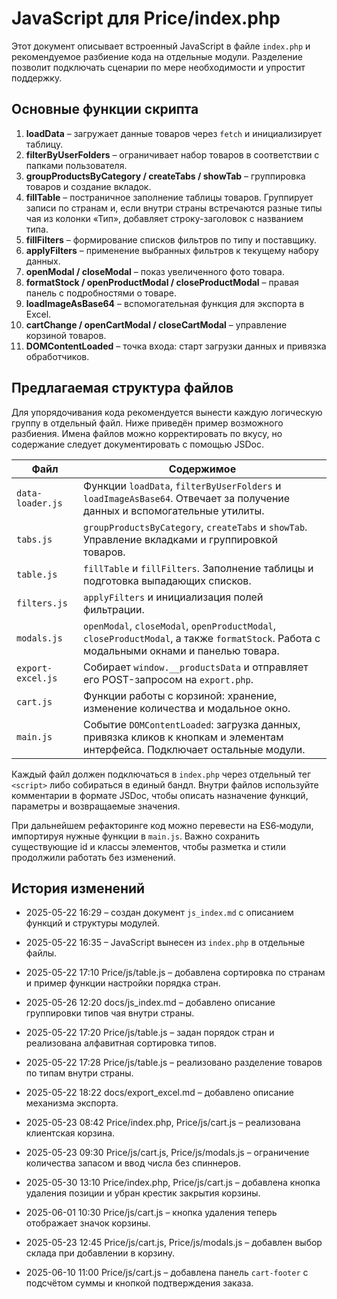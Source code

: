 # JavaScript для Price/index.php

Этот документ описывает встроенный JavaScript в файле `index.php` и рекомендуемое разбиение кода на отдельные модули. Разделение позволит подключать сценарии по мере необходимости и упростит поддержку.

## Основные функции скрипта

1. **loadData** – загружает данные товаров через `fetch` и инициализирует таблицу.
2. **filterByUserFolders** – ограничивает набор товаров в соответствии с папками пользователя.
3. **groupProductsByCategory / createTabs / showTab** – группировка товаров и создание вкладок.
4. **fillTable** – постраничное заполнение таблицы товаров. Группирует записи по странам и, если внутри страны встречаются разные типы чая из колонки «Тип», добавляет строку-заголовок с названием типа.
5. **fillFilters** – формирование списков фильтров по типу и поставщику.
6. **applyFilters** – применение выбранных фильтров к текущему набору данных.
7. **openModal / closeModal** – показ увеличенного фото товара.
8. **formatStock / openProductModal / closeProductModal** – правая панель с подробностями о товаре.
9. **loadImageAsBase64** – вспомогательная функция для экспорта в Excel.
10. **cartChange / openCartModal / closeCartModal** – управление корзиной товаров.
11. **DOMContentLoaded** – точка входа: старт загрузки данных и привязка обработчиков.

## Предлагаемая структура файлов

Для упорядочивания кода рекомендуется вынести каждую логическую группу в отдельный файл. Ниже приведён пример возможного разбиения. Имена файлов можно корректировать по вкусу, но содержание следует документировать с помощью JSDoc.

| Файл | Содержимое |
|------|------------|
|`data-loader.js`|Функции `loadData`, `filterByUserFolders` и `loadImageAsBase64`. Отвечает за получение данных и вспомогательные утилиты.|
|`tabs.js`|`groupProductsByCategory`, `createTabs` и `showTab`. Управление вкладками и группировкой товаров.|
|`table.js`|`fillTable` и `fillFilters`. Заполнение таблицы и подготовка выпадающих списков.|
|`filters.js`|`applyFilters` и инициализация полей фильтрации.|
|`modals.js`|`openModal`, `closeModal`, `openProductModal`, `closeProductModal`, а также `formatStock`. Работа с модальными окнами и панелью товара.|
|`export-excel.js`|Собирает `window.__productsData` и отправляет его POST-запросом на `export.php`.|
|`cart.js`|Функции работы с корзиной: хранение, изменение количества и модальное окно.|
|`main.js`|Событие `DOMContentLoaded`: загрузка данных, привязка кликов к кнопкам и элементам интерфейса. Подключает остальные модули.|

Каждый файл должен подключаться в `index.php` через отдельный тег `<script>` либо собираться в единый бандл. Внутри файлов используйте комментарии в формате JSDoc, чтобы описать назначение функций, параметры и возвращаемые значения.

При дальнейшем рефакторинге код можно перевести на ES6‑модули, импортируя нужные функции в `main.js`. Важно сохранить существующие id и классы элементов, чтобы разметка и стили продолжили работать без изменений.

## История изменений

- 2025-05-22 16:29 – создан документ `js_index.md` с описанием функций и структуры модулей.
- 2025-05-22 16:35 – JavaScript вынесен из `index.php` в отдельные файлы.

- 2025-05-22 17:10 Price/js/table.js – добавлена сортировка по странам и пример функции настройки порядка стран.
- 2025-05-26 12:20 docs/js_index.md – добавлено описание группировки типов чая внутри страны.

- 2025-05-22 17:20 Price/js/table.js – задан порядок стран и реализована алфавитная сортировка типов.
- 2025-05-22 17:28 Price/js/table.js – реализовано разделение товаров по типам внутри страны.

- 2025-05-22 18:22 docs/export_excel.md – добавлено описание механизма экспорта.
- 2025-05-23 08:42 Price/index.php, Price/js/cart.js – реализована клиентская корзина.
- 2025-05-23 09:30 Price/js/cart.js, Price/js/modals.js – ограничение количества запасом и ввод числа без спиннеров.
- 2025-05-30 13:10 Price/index.php, Price/js/cart.js – добавлена кнопка удаления позиции и убран крестик закрытия корзины.
- 2025-06-01 10:30 Price/js/cart.js – кнопка удаления теперь отображает значок корзины.
- 2025-05-23 12:45 Price/js/cart.js, Price/js/modals.js – добавлен выбор склада при добавлении в корзину.
- 2025-06-10 11:00 Price/js/cart.js – добавлена панель `cart-footer` с подсчётом суммы
  и кнопкой подтверждения заказа.



